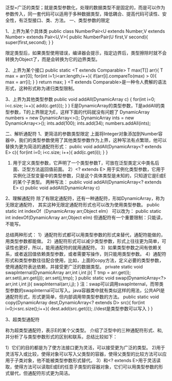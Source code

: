 泛型=广泛的类型；就是类型参数化，处理的数据类型不是固定的，而是可以作为参数传入，同一套代码可以适用于多种数据类型，降低耦合、提高代码可读性、安全性，有泛型接口、类、方法。
一、类型参数的限定

1、上界为某个具体类
public class NumberPair<U extends Number,V extends Number> extends Pair<U,V>{
  public NumberPair(U first,V second){
       super(first,second);
  }
}

限定类型后，如果类型使用错误，编译器会提示，指定边界后，类型擦除时就不会转换为Object了，而是会转换为它的边界类型。

2、上界为某个接口
public static <T extends Comparable<T>> T max(T[] arr){
  T max = arr[0];
  for(int i=1;i<arr.length;i++){
   if(arr[i].compareTo(max) > 0){
     max = arr[i];
    }
   }
  return max;
}
<T extends Comparable<T>>是一种令人费解的语法形式，这种形式称为递归类型限制。
	
3、上界为其他类型参数
  public <T extends E> void addAll(DynamicArray<T> c) {
     for(int i=0; i<c.size; i++){
          add(c.get(i));
        }
  }
E是DynamicArray的类型参数，T是addAll的类型参数，T的上界限定为E，这样下面的代码就没有问题了
 DynamicArray<Number> numbers = new DynamicArray<>();
  DynamicArray<Integer> ints = new DynamicArray<>();
  ints.add(100);
  ints.add(34);
  numbers.addAll(ints);
  
  二、解析通配符
  1、更简洁的参数类型限定
  上面将Integer对象添加到Number容器中，我们的类型参数使用了其他类型参数作为上界，这种写法有点繁琐，他可以替换为更为简洁的通配符形式：
  public void addAll(DynamicArray<? extends E> c){
     for(int i=0; i<c.size; i++){
        add(c.get(i));
     }
  }
  1) <T extends E> 用于定义类型参数，它声明了一个类型参数T，可放在泛型类定义中类名后面、泛型方法返回值前面。
  2）<? extends E> 用于实例化类型参数，它用于实例化泛型变量中的类型参数，只是这个具体类型是未知的，只知道它是E或E的某个子类型。
两种写法：
public void addAll(DynamicArray<? extends E> c)
public <T extends E> void addAll(DynamicArray<T> c)

2、理解通配符
除了有限定通配符，还有一种通配符，形如DynamicArray<?>，称为无限定通配符，
其实这种无限定通配符形式也可以改为使用类型参数。
public static int indexOf（DynamicArray<?> arr,Object elm）
可以改为：
public static <T> int indexOf(DynamicArray<T> arr,Object elm)
但通配符有一个重要限制：只能读，不能写。

总结两种形式：
1）通配符形式都可以用类型参数的形式来替代，通配符能做的，用类型参数都能做。
2）通配符形式可以减少类型参数，形式上往往更为简单，可读性也更好，所以，能用通配符的就用通配符。
3）如果类型参数之间有依赖关系，或者返回值依赖类型参数，或者需要写操作，则只能用类型参数。
4）通配符形式和类型参数往往配合使用，比如，上面的copy方法，定义必要的类型参数，使用通配符表达依赖，并接受更广泛的数据类型。
private static <T> void swapInternal(DynamicArray<T> arr,int i,int j){
  T tmp = arr.get(i);
  arr.set(i,arr.get(j));
  arr.set(j,tmp);
  }
public static void swap(DynamicArray<?> arr,int i,int j){
  swapInternal(arr,i,j);
}
注：swap可以调用swapInternal，而带类型参数的swapInternal可以写入。java容器类中就有类似这样的用法，公共API是通配符形式，形式更简单，但内部调用带类型参数的方法。
public static <D> void copy(DynamicArray<D> dest,DynamicArray<? extends D> src){
   for(int i=0;i<src.size();i++){
    dest.add(src.get(i)); //dest是类型参数可以写入
}
}

3、超类型通配符
<? super E> 称为超类型通配符，表示E的某个父类型。
介绍了泛型中的三种通配符形式<?>、<? super E>和<? extends E>,并分析了与类型参数形式的区别和联系，总结比较如下：
1）它们的目的都是为了使方法接口更为灵活，可以接受更为广泛的类型。
2)<? super E>用于灵活写入或比较，使得对象可以写入父类型的容器，使得父类型的比较方法可以应用于子类对象，他不能被类型参数形式替代。
3）<?>和<? extends E>用于灵活读取，使得方法可以读取E或E的任意子类型的容器对象，它们可以用类型参数的形式替代，但通配符形式更为简洁。
